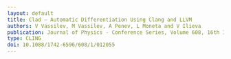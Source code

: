 ```yaml
---
layout: default
title: Clad — Automatic Differentiation Using Clang and LLVM
authors: V Vassilev, M Vassilev, A Penev, L Moneta and V Ilieva
publication: Journal of Physics - Conference Series, Volume 608, 16th International workshop on Advanced Computing and Analysis Techniques in physics research (ACAT2014) 1–5 September 2014, Prague, Czech Republic
type: CLING
doi: 10.1088/1742-6596/608/1/012055
---
```

